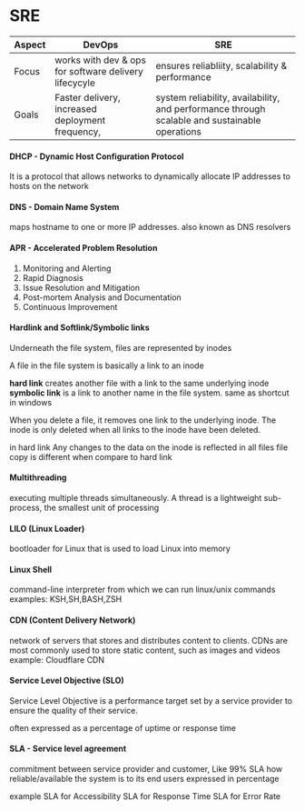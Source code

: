 # SRE

| Aspect | DevOps                                                | SRE                                                                                                      |
| ------ | ----------------------------------------------------- | -------------------------------------------------------------------------------------------------------- |
| Focus  | works with dev & ops for software delivery lifecycyle | ensures reliabliity, scalability & performance                                                           |
| Goals  | Faster delivery, increased deployment frequency,      | system reliability, availability, and performance through scalable and sustainable operations |

#### DHCP - **Dynamic Host Configuration Protocol**
It is a protocol that allows networks to dynamically allocate IP addresses to hosts on the network

#### DNS - **Domain Name System**
maps hostname to one or more IP addresses. also known as DNS resolvers

#### APR - Accelerated Problem Resolution
1. Monitoring and Alerting
2. Rapid Diagnosis
3. Issue Resolution and Mitigation
4. Post-mortem Analysis and Documentation
5. Continuous Improvement

#### Hardlink and Softlink/Symbolic links

Underneath the file system, files are represented by inodes

A file in the file system is basically a link to an inode

**hard link** creates another file with a link to the same underlying inode
**symbolic link** is a link to another name in the file system. same as shortcut in windows

When you delete a file, it removes one link to the underlying inode. The inode is only deleted when all links to the inode have been deleted.

in hard link Any changes to the data on the inode is reflected in all files
file copy is different when compare to hard link

#### Multithreading
executing multiple threads simultaneously. A thread is a lightweight sub-process, the smallest unit of processing

#### LILO (Linux Loader) 
bootloader for Linux that is used to load Linux into memory


#### Linux Shell
command-line interpreter from which we can run linux/unix commands
examples: KSH,SH,BASH,ZSH

#### CDN (Content Delivery Network) 
network of servers that stores and distributes content to clients.
CDNs are most commonly used to store static content, such as images and videos
example: Cloudflare CDN 

#### Service Level Objective (SLO)
Service Level Objective is a performance target set by a service provider to ensure the quality of their service.

often expressed as a percentage of uptime or response time

#### SLA - Service level agreement
commitment between service provider and customer, Like 99% SLA 
how reliable/available the system is to its end users expressed in percentage

example
SLA for Accessibility 
SLA for Response Time 
SLA for Error Rate
